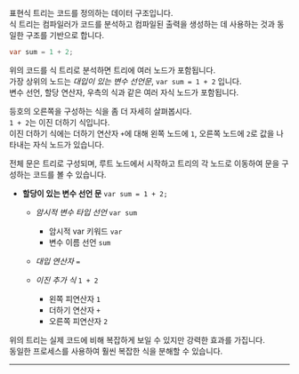 표현식 트리는 코드를 정의하는 데이터 구조입니다.            
식 트리는 컴파일러가 코드를 분석하고 컴파일된 출력을 생성하는 데 사용하는 것과 동일한 구조를 기반으로 합니다.             

```cs
var sum = 1 + 2;
```
위의 코드를 식 트리로 분석하면 트리에 여러 노드가 포함됩니다.               
가장 상위의 노드는 _대입이 있는 변수 선언문_, `var sum = 1 + 2` 입니다.                   
변수 선언, 할당 연산자, 우측의 식과 같은 여러 자식 노드가 포함됩니다.               

등호의 오른쪽을 구성하는 식을 좀 더 자세히 살펴봅시다.                  
`1 + 2`는 이진 더하기 식입니다.             
이진 더하기 식에는 더하기 연산자 `+`에 대해 왼쪽 노드에 `1`, 오른쪽 노드에 `2`로 값을 나타내는 자식 노드가 있습니다.          

전체 문은 트리로 구성되며, 루트 노드에서 시작하고 트리의 각 노드로 이동하여 문을 구성하는 코드를 볼 수 있습니다.          
- **할당이 있는 변수 선언 문** `var sum = 1 + 2;`
  - _암시적 변수 타입 선언_ `var sum`
    - 암시적 var 키워드 `var`
    - 변수 이름 선언 `sum`
      
  - _대입 연산자_ `=`
    
  - _이진 추가 식_ `1 + 2`
    - 왼쪽 피연산자 `1`
    - 더하기 연산자 `+`
    - 오른쪽 피연산자 `2`

위의 트리는 실제 코드에 비해 복잡하게 보일 수 있지만 강력한 효과를 가집니다.             
동일한 프로세스를 사용하여 훨씬 복잡한 식을 분해할 수 있습니다.         

---
